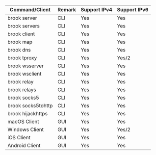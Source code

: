 | Command/Client | Remark | Support IPv4 | Support IPv6 |
| --- | --- | --- | --- |
| brook server | CLI | Yes | Yes |
| brook servers | CLI | Yes | Yes |
| brook client | CLI | Yes | Yes |
| brook map | CLI | Yes | Yes |
| brook dns | CLI | Yes | Yes |
| brook tproxy | CLI | Yes | Yes/2 |
| brook wsserver | CLI | Yes | Yes |
| brook wsclient | CLI | Yes | Yes |
| brook relay | CLI | Yes | Yes |
| brook relays | CLI | Yes | Yes |
| brook socks5 | CLI | Yes | Yes |
| brook socks5tohttp | CLI | Yes | Yes |
| brook hijackhttps | CLI | Yes | Yes |
| macOS Client | GUI | Yes | Yes |
| Windows Client | GUI | Yes | Yes/2 |
| iOS Client | GUI | Yes | Yes |
| Android Client | GUI | Yes | Yes |
